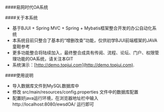 ####易网时代OA系统

####关于本系统

 - 基于BJUI + Spring MVC + Spring + Mybatis框架整合开发的办公自动化系统
 - 本系统目前只整合了基本的“增删改查”功能，仅供初学BJUI前端框架的JAVA童鞋参考
 - 更多功能整合将陆续加入，最终整合成具有传阅、流程、论坛、门户、权限管理功能的OA系统，请关注本GIT
 - 系统演示：[http://demo.topjui.com](http://demo.topjui.com).

####使用说明

 - 导入数据库文件到MySQL数据库中
 - 修改 src/main/resources/config.properties 文件中的数据库配置
 - 配置好java运行环境，在浏览器地址栏中输入 http://localhost:8080/ewsdOA/ 运行即可